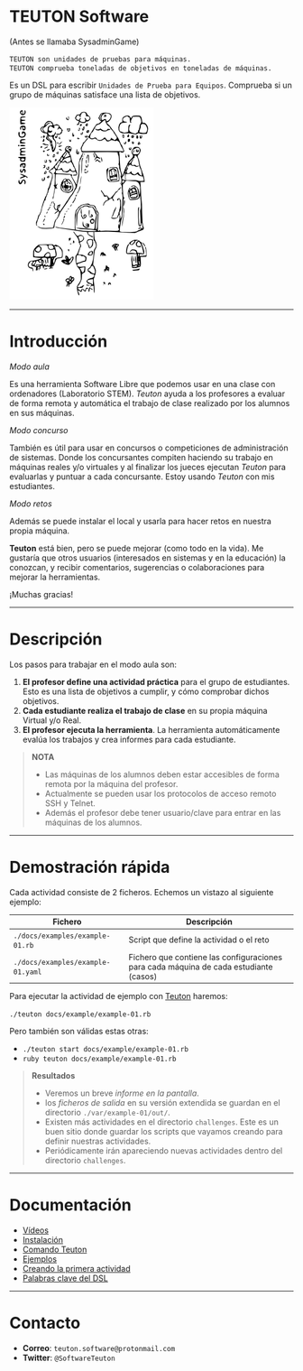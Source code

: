 # TEUTON Software
(Antes se llamaba SysadminGame)

```
TEUTON son unidades de pruebas para máquinas.
TEUTON comprueba toneladas de objetivos en toneladas de máquinas.
```

Es un DSL para escribir `Unidades de Prueba para Equipos`. Comprueba si un grupo de máquinas satisface una lista de objetivos.

![logo](../logo.png)

---

# Introducción

*Modo aula*

Es una herramienta Software Libre que podemos usar en una clase con ordenadores
(Laboratorio STEM). *Teuton* ayuda a los profesores a evaluar de forma
remota y automática el trabajo de clase realizado por los alumnos en sus máquinas.

*Modo concurso*

También es útil para usar en concursos o competiciones de administración
de sistemas. Donde los concursantes compiten haciendo su trabajo en máquinas
reales y/o virtuales y al finalizar los jueces ejecutan *Teuton*
para evaluarlas y puntuar a cada concursante. Estoy usando *Teuton* con mis estudiantes.

*Modo retos*

Además se puede instalar el local y usarla para hacer retos en nuestra propia máquina.

**Teuton** está bien, pero se puede mejorar (como todo en la vida).
Me gustaría que otros usuarios (interesados en sistemas y en la educación) la conozcan, y recibir comentarios, sugerencias o colaboraciones para mejorar la herramientas.

¡Muchas gracias!

---

# Descripción

Los pasos para trabajar en el modo aula son:

1. **El profesor define una actividad práctica** para el grupo de estudiantes.
Esto es una lista de objetivos a cumplir, y cómo comprobar dichos objetivos.
1. **Cada estudiante realiza el trabajo de clase** en su propia máquina
Virtual y/o Real.
1. **El profesor ejecuta la herramienta**. La herramienta automáticamente
evalúa los trabajos y crea informes para cada estudiante.

> **NOTA**
> * Las máquinas de los alumnos deben estar accesibles de forma remota por la
máquina del profesor.
> * Actualmente se pueden usar los protocolos de acceso remoto
SSH y Telnet.
> * Además el profesor debe tener usuario/clave para entrar en las máquinas de
los alumnos.

---

# Demostración rápida

Cada actividad consiste de 2 ficheros. Echemos un vistazo al siguiente ejemplo:

| Fichero | Descripción |
| ------- | ----------- |
| `./docs/examples/example-01.rb` | Script que define la actividad o el reto |
| `./docs/examples/example-01.yaml` | Fichero que contiene las configuraciones para cada máquina de cada estudiante (casos) |

Para ejecutar la actividad de ejemplo con [Teuton](./comando.md) haremos:

`./teuton docs/example/example-01.rb`

Pero también son válidas estas otras:
* `./teuton start docs/example/example-01.rb`
* `ruby teuton docs/example/example-01.rb`

> **Resultados**
> * Veremos un breve *informe en la pantalla*.
> * los *ficheros de salida* en su versión extendida se guardan en el directorio `./var/example-01/out/`.
> * Existen más actividades en el directorio `challenges`. Este es un buen sitio donde guardar los scripts que vayamos creando para definir nuestras actividades.
> * Periódicamente irán apareciendo nuevas actividades dentro del directorio `challenges`.

---

# Documentación

* [Vídeos](./doc/en/videos.md)
* [Instalación](./instalacion/README.md)
* [Comando Teuton](./comando.md)
* [Ejemplos](./ejemplos/README.md)
* [Creando la primera actividad](./primera-actividad.md)
* [Palabras clave del DSL](./dsl/README.md)

---

# Contacto

* **Correo**: `teuton.software@protonmail.com`
* **Twitter**: `@SoftwareTeuton`
